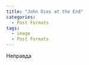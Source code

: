 ```yaml
---
title: "John Dies at the End"
categories:
  - Post Formats
tags:
  - image
  - Post Formats
---
```


Неправда
